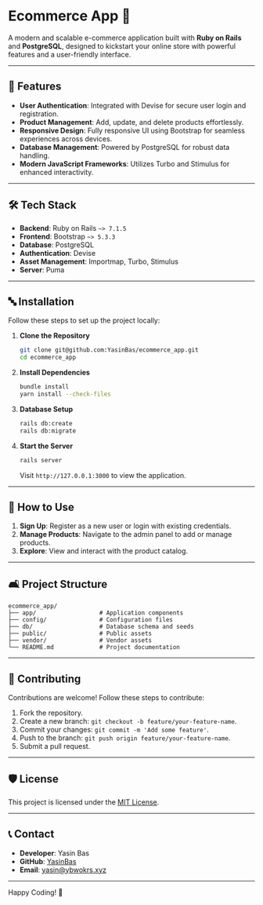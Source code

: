 # Ecommerce App 🛒

A modern and scalable e-commerce application built with **Ruby on Rails** and **PostgreSQL**, designed to kickstart your online store with powerful features and a user-friendly interface.

---

## 🚀 Features
- **User Authentication**: Integrated with Devise for secure user login and registration.
- **Product Management**: Add, update, and delete products effortlessly.
- **Responsive Design**: Fully responsive UI using Bootstrap for seamless experiences across devices.
- **Database Management**: Powered by PostgreSQL for robust data handling.
- **Modern JavaScript Frameworks**: Utilizes Turbo and Stimulus for enhanced interactivity.

---

## 🛠️ Tech Stack
- **Backend**: Ruby on Rails `~> 7.1.5`
- **Frontend**: Bootstrap `~> 5.3.3`
- **Database**: PostgreSQL
- **Authentication**: Devise
- **Asset Management**: Importmap, Turbo, Stimulus
- **Server**: Puma

---

## 🔤 Installation

Follow these steps to set up the project locally:

1. **Clone the Repository**
   ```bash
   git clone git@github.com:YasinBas/ecommerce_app.git
   cd ecommerce_app
   ```

2. **Install Dependencies**
   ```bash
   bundle install
   yarn install --check-files
   ```

3. **Database Setup**
   ```bash
   rails db:create
   rails db:migrate
   ```

4. **Start the Server**
   ```bash
   rails server
   ```
   Visit `http://127.0.0.1:3000` to view the application.

---

## 🌟 How to Use

1. **Sign Up**: Register as a new user or login with existing credentials.
2. **Manage Products**: Navigate to the admin panel to add or manage products.
3. **Explore**: View and interact with the product catalog.

---

## 🛋️ Project Structure

```
ecommerce_app/
├── app/                  # Application components
├── config/               # Configuration files
├── db/                   # Database schema and seeds
├── public/               # Public assets
├── vendor/               # Vendor assets
└── README.md             # Project documentation
```

---

## 🤝 Contributing

Contributions are welcome! Follow these steps to contribute:
1. Fork the repository.
2. Create a new branch: `git checkout -b feature/your-feature-name`.
3. Commit your changes: `git commit -m 'Add some feature'`.
4. Push to the branch: `git push origin feature/your-feature-name`.
5. Submit a pull request.

---

## 🛡️ License

This project is licensed under the [MIT License](LICENSE).

---

## 📞 Contact

- **Developer**: Yasin Bas
- **GitHub**: [YasinBas](https://github.com/YasinBas)
- **Email**: [yasin@ybwokrs.xyz](mailto:yasin@ybwokrs.xyz)

---

Happy Coding! 🎉
